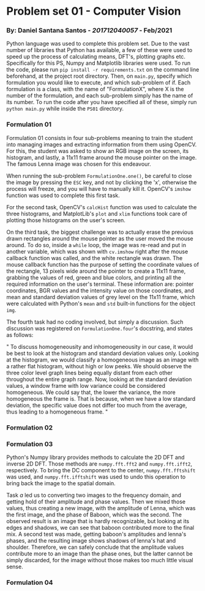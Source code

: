 # Problem set 01 - Computer Vision

### By: Daniel Santana Santos - *201712040057* - Feb/2021

Python language was used to complete this problem set. Due to the vast number of libraries that Python has available,
a few of these were used to speed up the process of calculating means, DFT's, plotting graphs etc. Specifically for this
PS, Numpy and Matplotlib libraries were used. To run the code, please run `pip install -r requirements.txt` on the
command line beforehand, at the project root directory. Then, on `main.py`, specify which formulation you would like to
execute, and which sub-problem of if. Each formulation is a class, with the name of "FormulationX", where X is the 
number of the formulation, and each sub-problem simply has the name of its number. To run the code after you have 
specified all of these, simply run `python main.py` while inside the `PS01` directory.

### Formulation 01
Formulation 01 consists in four sub-problems meaning to train the student into managing images and extracting
information from them using OpenCV. For this, the student was asked to show an RGB image on the screen, its histogram,
and lastly, a 11x11 frame around the mouse pointer on the image. The famous Lenna image was chosen for this endeavour.

When running the sub-problem `FormulationOne.one()`, be careful to close the image by pressing the `ESC` key, and not by
clicking the 'x', otherwise the process will freeze, and you will have to manually kill it. OpenCV's `imshow` function
was used to complete this first task.

For the second task, OpenCV's `calcHist` function was used to calculate the three histograms, and MatplotLib's `plot`
and `xlim` functions took care of plotting those histograms on the user's screen.

On the third task, the biggest challenge was to actually erase the previous drawn rectangles around the mouse pointer
as the user moved the mouse around. To do so, inside a `while` loop, the image was re-read and put in another variable,
which was shown with `cv.imshow` right after the mouse callback function was called, and the white rectangle was drawn.
The mouse callback function has the purpose of setting the coordinate values of the rectangle, 13 pixels wide around the
pointer to create a 11x11 frame, grabbing the values of red, green and blue colors, and printing all the required 
information on the user's terminal. These information are: pointer coordinates, BGR values and the intensity value on 
those coordinates, and mean and standard deviation values of grey level on the 11x11 frame, which were calculated with
Python's `mean` and `std` built-in functions for the object `img`.

The fourth task had no coding involved, but simply a discussion. Such discussion was registered on `FormulationOne.four`'s
docstring, and states as follows:

"
To discuss homogeneousity and inhomogeneousity in our case, it would be best to look at the histogram and standard
        deviation values only. Looking at the histogram, we would classify a homogeneous image as an image with a rather
        flat histogram, without high or low peeks. We should observe the three color level graph lines being equally
        distant from each other throughout the entire graph range. Now, looking at the standard deviation values, a
        window frame with low variance could be considered homogeneous. We could say that, the lower the variance, the
        more homogeneous the frame is. That is because, when we have a low standard deviation, the specific value does
        not differ too much from the average, thus leading to a homogeneous frame.
"

### Formulation 02


### Formulation 03
Python's Numpy library provides methods to calculate the 2D DFT and inverse 2D DFT. Those methods are `numpy.fft.fft2`
and `numpy.fft.ifft2`, respectively. To bring the DC component to the center, `numpy.fft.fftshift` was used, and 
`numpy.fft.ifftshift` was used to undo this operation to bring back the image to the spatial domain.

Task *a* led us to converting two images to the frequency domain, and getting hold of their amplitude and phase values.
Then we mixed those values, thus creating a new image, with the amplitude of Lenna, which was the first image, and the
phase of Baboon, which was the second. The observed result is an image that is hardly recognizable, but looking at its
edges and shadows, we can see that baboon contributed more to the final mix. A second test was made, getting baboon's
amplitudes and lenna's phases, and the resulting image shows shadows of lenna's hat and shoulder. Therefore, we can
safely conclude that the amplitude values contribute more to an image than the phase ones, but the latter cannot be simply
discarded, for the image without those makes too much little visual sense.

### Formulation 04

